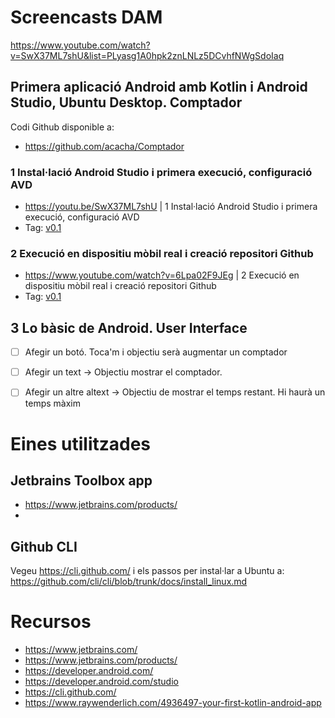 # Screencasts DAM

https://www.youtube.com/watch?v=SwX37ML7shU&list=PLyasg1A0hpk2znLNLz5DCvhfNWgSdoIaq

## Primera aplicació Android amb Kotlin i Android Studio, Ubuntu Desktop. Comptador

Codi Github disponible a:
- https://github.com/acacha/Comptador

### 1 Instal·lació Android Studio i primera execució, configuració AVD
- https://youtu.be/SwX37ML7shU | 1 Instal·lació Android Studio i primera execució, configuració AVD
- Tag: [v0.1](https://github.com/acacha/Comptador/tree/v0.1)

### 2 Execució en dispositiu mòbil real i creació repositori Github
- https://www.youtube.com/watch?v=6Lpa02F9JEg | 2 Execució en dispositiu mòbil real i creació repositori Github
- Tag: [v0.1](https://github.com/acacha/Comptador/tree/v0.1)

## 3 Lo bàsic de Android. User Interface

- [ ] Afegir un botó. Toca'm i objectiu serà augmentar un comptador
- [ ] Afegir un text -> Objectiu mostrar el comptador.
- [ ] Afegir un altre altext -> Objectiu de mostrar el temps restant. Hi haurà un temps màxim


# Eines utilitzades

## Jetbrains Toolbox app

- https://www.jetbrains.com/products/
- 
## Github CLI

Vegeu https://cli.github.com/ i els passos per instal·lar a Ubuntu a: https://github.com/cli/cli/blob/trunk/docs/install_linux.md

# Recursos

- https://www.jetbrains.com/
- https://www.jetbrains.com/products/
- https://developer.android.com/
- https://developer.android.com/studio
- https://cli.github.com/
- https://www.raywenderlich.com/4936497-your-first-kotlin-android-app

